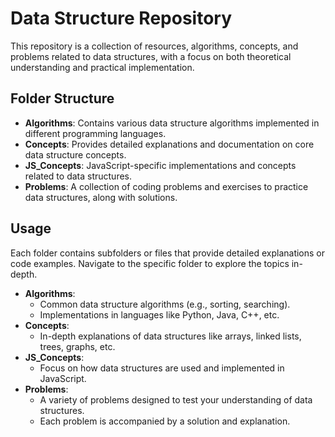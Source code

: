 # Data Structure Repository

This repository is a collection of resources, algorithms, concepts, and problems related to data structures, with a focus on both theoretical understanding and practical implementation.

## Folder Structure

- **Algorithms**: Contains various data structure algorithms implemented in different programming languages.
- **Concepts**: Provides detailed explanations and documentation on core data structure concepts.
- **JS_Concepts**: JavaScript-specific implementations and concepts related to data structures.
- **Problems**: A collection of coding problems and exercises to practice data structures, along with solutions.

## Usage

Each folder contains subfolders or files that provide detailed explanations or code examples. Navigate to the specific folder to explore the topics in-depth.

- **Algorithms**:
  - Common data structure algorithms (e.g., sorting, searching).
  - Implementations in languages like Python, Java, C++, etc.
- **Concepts**:
  - In-depth explanations of data structures like arrays, linked lists, trees, graphs, etc.
- **JS_Concepts**:
  - Focus on how data structures are used and implemented in JavaScript.
- **Problems**:
  - A variety of problems designed to test your understanding of data structures.
  - Each problem is accompanied by a solution and explanation.

